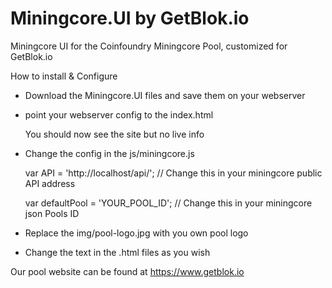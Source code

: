 # Miningcore.UI by GetBlok.io
Miningcore UI for the Coinfoundry Miningcore Pool, customized for GetBlok.io

How to install & Configure

- Download the Miningcore.UI files and save them on your webserver

- point your webserver config to the index.html
  
  You should now see the site but no live info

- Change the config in the js/miningcore.js
  
  var API = 'http://localhost/api/'; // Change this in your miningcore public API address 

  var defaultPool = 'YOUR_POOL_ID';  // Change this in your miningcore json Pools ID

- Replace the img/pool-logo.jpg with you own pool logo

- Change the text in the .html files as you wish



Our pool website can be found at https://www.getblok.io


